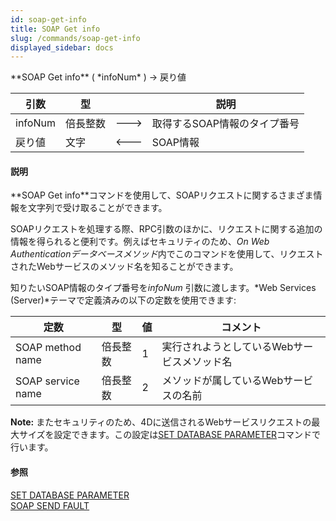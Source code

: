 ```yaml
---
id: soap-get-info
title: SOAP Get info
slug: /commands/soap-get-info
displayed_sidebar: docs
---
```


<!--REF #_command_.SOAP Get info.Syntax-->**SOAP Get info** ( *infoNum* ) -> 戻り値<!-- END REF-->
<!--REF #_command_.SOAP Get info.Params-->
| 引数 | 型 |  | 説明 |
| --- | --- | --- | --- |
| infoNum | 倍長整数 | &#x1F852; | 取得するSOAP情報のタイプ番号 |
| 戻り値 | 文字 | &#x1F850; | SOAP情報 |

<!-- END REF-->

#### 説明 

<!--REF #_command_.SOAP Get info.Summary-->**SOAP Get info**コマンドを使用して、SOAPリクエストに関するさまざま情報を文字列で受け取ることができます。<!-- END REF-->

SOAPリクエストを処理する際、RPC引数のほかに、リクエストに関する追加の情報を得られると便利です。例えばセキュリティのため、*On Web Authenticationデータベースメソッド*内でこのコマンドを使用して、リクエストされたWebサービスのメソッド名を知ることができます。 

知りたいSOAP情報のタイプ番号を*infoNum* 引数に渡します。*Web Services (Server)*テーマで定義済みの以下の定数を使用できます:

| 定数                | 型    | 値 | コメント                    |
| ----------------- | ---- | - | ----------------------- |
| SOAP method name  | 倍長整数 | 1 | 実行されようとしているWebサービスメソッド名 |
| SOAP service name | 倍長整数 | 2 | メソッドが属しているWebサービスの名前    |

**Note:** またセキュリティのため、4Dに送信されるWebサービスリクエストの最大サイズを設定できます。この設定は[SET DATABASE PARAMETER](set-database-parameter.md)コマンドで行います。

#### 参照 

[SET DATABASE PARAMETER](set-database-parameter.md)  
[SOAP SEND FAULT](soap-send-fault.md)  